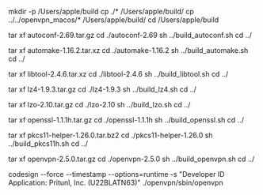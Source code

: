 mkdir -p /Users/apple/build
cp ./* /Users/apple/build/
cp ../../openvpn_macos/* /Users/apple/build/
cd /Users/apple/build

tar xf autoconf-2.69.tar.gz
cd ./autoconf-2.69
sh ../build_autoconf.sh
cd ../

tar xf automake-1.16.2.tar.xz
cd ./automake-1.16.2
sh ../build_automake.sh
cd ../

tar xf libtool-2.4.6.tar.xz
cd ./libtool-2.4.6
sh ../build_libtool.sh
cd ../



tar xf lz4-1.9.3.tar.gz
cd ./lz4-1.9.3
sh ../build_lz4.sh
cd ../

tar xf lzo-2.10.tar.gz
cd ./lzo-2.10
sh ../build_lzo.sh
cd ../

tar xf openssl-1.1.1h.tar.gz
cd ./openssl-1.1.1h
sh ../build_openssl.sh
cd ../

tar xf pkcs11-helper-1.26.0.tar.bz2
cd ./pkcs11-helper-1.26.0
sh ../build_pkcs11h.sh
cd ../

tar xf openvpn-2.5.0.tar.gz
cd ./openvpn-2.5.0
sh ../build_openvpn.sh
cd ../


codesign --force --timestamp --options=runtime -s "Developer ID Application: Pritunl, Inc. (U22BLATN63)" ./openvpn/sbin/openvpn
